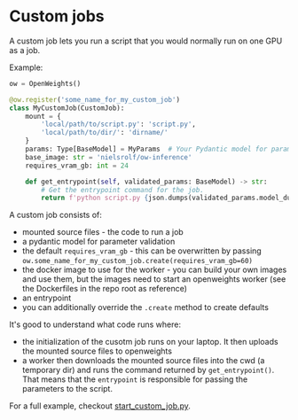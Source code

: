 # Custom jobs

A custom job lets you run a script that you would normally run on one GPU as a job.

Example:
```python
ow = OpenWeights()

@ow.register('some_name_for_my_custom_job')
class MyCustomJob(CustomJob):
    mount = {
        'local/path/to/script.py': 'script.py',
        'local/path/to/dir/': 'dirname/'
    }
    params: Type[BaseModel] = MyParams  # Your Pydantic model for params
    base_image: str = 'nielsrolf/ow-inference'
    requires_vram_gb: int = 24

    def get_entrypoint(self, validated_params: BaseModel) -> str:
        # Get the entrypoint command for the job.
        return f'python script.py {json.dumps(validated_params.model_dump())}'
```

A custom job consists of:
- mounted source files - the code to run a job
- a pydantic model for parameter validation
- the default `requires_vram_gb` - this can be overwritten by passing `ow.some_name_for_my_custom_job.create(requires_vram_gb=60)`
- the docker image to use for the worker - you can build your own images and use them, but the images need to start an openweights worker (see the Dockerfiles in the repo root as reference)
- an entrypoint
- you can additionally override the `.create` method to create defaults

It's good to understand what code runs where:
- the initialization of the cusotm job runs on your laptop. It then uploads the mounted source files to openweights
- a worker then downloads the mounted source files into the cwd (a temporary dir) and runs the command returned by `get_entrypoint()`. That means that the `entrypoint` is responsible for passing the parameters to the script.

For a full example, checkout [start_custom_job.py](start_custom_job.py).